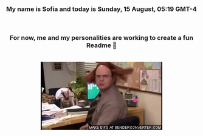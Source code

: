 


<div align="center">
<h3 >My name is Sofia and today is Sunday, 15 August, 05:19 GMT-4</h3><br>
<h3 >For now, me and my personalities are working to create a fun Readme 👋
</h3><br>
<img src='img/dwight.gif' alt='working...'/>
</div>
